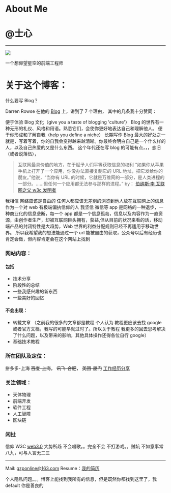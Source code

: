 # About Me

# @士心

---

![](http://morning.rocks/wp-content/uploads/2016/09/98.png)

一个想仰望星空的前端工程师

# 关于这个博客：

什么要写 Blog？

Darren Rowse 在他的 [Blog](https://problogger.com/7-reasons-why-personal-blogs-rock/) 上，讲到了 7 个理由，
其中的几条我十分赞同：

便于体验 Blog 文化（give you a taste of blogging 'culture'）
Blog 的世界有一种无形的礼仪、风格和用语。熟悉它们，会使你更好地表达自己和理解他人。
便于你形成和了解自我（help you define a niche）
长期写作 Blog 最大的好处之一就是，写着写着，你的自我会变得越来越清晰。你最终会明白自己是一个什么样的人，以及自己热爱的又是什么东西。
这个年代还在写 blog 的可能有点，，，恋旧（或者说落伍），

> 互联网最具价值的地方，在于赋予人们平等获取信息的权利
> “如果你从苹果手机上打开了一个应用，你没办法直接复制它的 URL 地址，把它发给你的朋友。”他说，“当你有 URL 的时候，它就是万维网的一部分，是人类进程的一部分。……但任何一个应用都无法参与那样的进程。”
> by： [伯纳斯·李 互联网之父 w3c 发明者](https://baike.baidu.com/item/%E8%92%82%E5%A7%86%C2%B7%E4%BC%AF%E7%BA%B3%E6%96%AF%C2%B7%E6%9D%8E/8868412?fr=aladdin)

我相信 网络应该是自由的 任何人都应该无差别的浏览到他人放在互联网上的信息
作为一个对 web 有极端偏执信仰的人 我坚信 微信等 app 是网络的一种退步，一种商业化的信息垄断，每一个 app 都是一个信息孤岛，信息以及内容作为一直资源，由创作者生产，却被互联网巨头拥有，获益,但从目前的状况来看的话，移动端产品的封闭特性是大趋势，Web 世界的利益分配规则已经不再适用于移动世界。
所以我希望我的想法能通过一个 url 能被自由的获取，公众号以后有经历也肯定会做，但内容肯定会在这个网站上找到

### 网站内容：

#### 包括

- 技术分享
- 阶段性的总结
- 一些我感兴趣的新东西
- 一些美好的回忆

#### 不会出现：

- 转载文章 （之前我的很多的文章都是教程 个人认为 教程更应该去找 google 或者官方文档，我写的可能早就过时了。所以关于教程 我更多的回去思考解决了什么问题，以及带来的影响，其他具体操作还得各位自行 google）
- 基础技术教程

### 所在团队及定位：

拼多多-上海
<del>百度-上海</del>，
<del>讯飞-合肥</del>，
<del>美团-厦门</del>
[工作经历分享](https://gzponline.github.io/2018/02/14/%E5%AE%9E%E4%B9%A0%E7%BB%8F%E5%8E%86%E6%80%BB%E7%BB%93/)

### 关注领域：

- 天体物理
- 前端开发
- 软件工程
- 人工智障
- 区块链

### 闲扯

信仰 W3C [web3.0](https://baike.baidu.com/item/web3.0/4873257?fr=aladdin) 大势所趋
不会唱歌。。完全不会
不打游戏。。贼坑
不如意事常八九，可与人言无二三

---

Mail: <a href= "mailto:gzponline@163.com">gzponline@163.com</a>
Resume：<a href="../file/resume.pdf">我的简历</a>

个人隐私问题。。。博客上能找到我所有的信息，但是既然你都找到这里了，我 default 你是善良的
